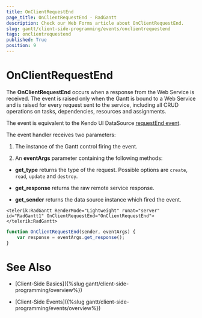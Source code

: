 ```yaml
---
title: OnClientRequestEnd
page_title: OnClientRequestEnd - RadGantt
description: Check our Web Forms article about OnClientRequestEnd.
slug: gantt/client-side-programming/events/onclientrequestend
tags: onclientrequestend
published: True
position: 9
---
```



# OnClientRequestEnd


The **OnClientRequestEnd** occurs when a response from the Web Service is received. The event is raised only when the Gantt is bound to a Web Service and is raised for every request sent to the service, including all CRUD operations on tasks, dependencies, resources and assignments.

The event is equivalent to the Kendo UI DataSource [requestEnd event](https://docs.telerik.com/kendo-ui/api/javascript/data/datasource/events/requestend).

The event handler receives two parameters:

1. The instance of the Gantt control firing the event.

2. An **eventArgs** parameter containing the following methods:

* **get_type** returns the type of the request. Possible options are `create`, `read`, `update` and `destroy`.

* **get_response** returns the raw remote service response.

* **get_sender** returns the data source instance which fired the event.
  


````ASP.NET
<telerik:RadGantt RenderMode="Lightweight" runat="server" id="RadGantt1" OnClientRequestEnd="OnClientRequestEnd">
</telerik:RadGantt>
````

````JavaScript
function OnClientRequestEnd(sender, eventArgs) {
    var response = eventArgs.get_response();
}
````



# See Also

 * [Client-Side Basics]({%slug gantt/client-side-programming/overview%})

 * [Client-Side Events]({%slug gantt/client-side-programming/events/overview%})
